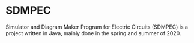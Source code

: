 # SDMPEC
Simulator and Diagram Maker Program for Electric Circuits (SDMPEC) is a project written in Java, mainly done in the spring and summer of 2020. 
